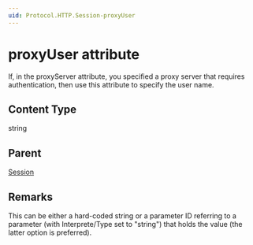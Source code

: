 ```yaml
---
uid: Protocol.HTTP.Session-proxyUser
---
```


# proxyUser attribute

If, in the proxyServer attribute, you specified a proxy server that requires authentication, then use this attribute to specify the user name.

## Content Type

string

## Parent

[Session](xref:Protocol.HTTP.Session)

## Remarks

This can be either a hard-coded string or a parameter ID referring to a parameter (with Interprete/Type set to "string") that holds the value (the latter option is preferred).
